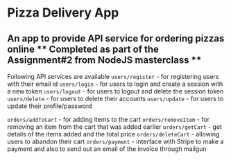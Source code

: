# Pizza Delivery App
An app to provide API service for ordering pizzas online
** Completed as part of the Assignment#2 from NodeJS masterclass **
---
Following API services are available
`users/register` - for registering users with their email id
`users/login` - for users to login and create a session with a new token
`users/logout` - for users to logout and delete the session token
`users/delete` - for users to delete their accounts
`users/update` - for users to update their profile/password

`orders/addToCart` - for adding items to the cart
`orders/removeItem` - for removing an item from the cart that was added earlier
`orders/getCart` - get details of the items added and the total price
`orders/deleteCart` - allowing users to abandon their cart
`orders/payment` - interface with Stripe to make a payment and also to send out an email of the invoice through mailgun